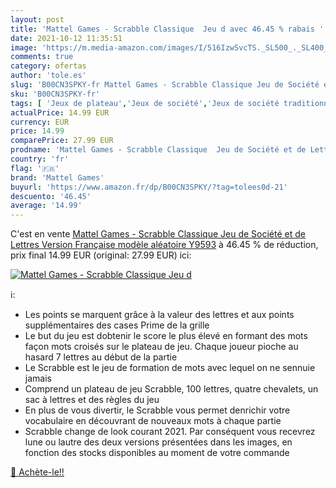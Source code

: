 ```yaml
---
layout: post
title: 'Mattel Games - Scrabble Classique  Jeu d avec 46.45 % rabais '
date: 2021-10-12 11:35:51
image: 'https://m.media-amazon.com/images/I/516IzwSvcTS._SL500_._SL400_.jpg'
comments: true
category: ofertas
author: 'tole.es'
slug: 'B00CN3SPKY-fr Mattel Games - Scrabble Classique Jeu de Société et de...'
sku: 'B00CN3SPKY-fr'
tags: [ 'Jeux de plateau','Jeux de société','Jeux de société traditionnels','Jeux et Jouets','Jeux et jouets','mattel games', ]
actualPrice: 14.99 EUR
currency: EUR
price: 14.99
comparePrice: 27.99 EUR
prodname: 'Mattel Games - Scrabble Classique  Jeu de Société et de Lettres  Version Française   modèle aléatoire   Y9593'
country: 'fr'
flag: '🇫🇷'
brand: 'Mattel Games'
buyurl: 'https://www.amazon.fr/dp/B00CN3SPKY/?tag=tolees0d-21'
descuento: '46.45'
average: '14.99'
---
```


C'est en vente [Mattel Games - Scrabble Classique  Jeu de Société et de Lettres  Version Française   modèle aléatoire   Y9593](https://www.amazon.fr/dp/B00CN3SPKY/?tag=tolees0d-21)  à  46.45 % de réduction, prix final  14.99 EUR (original: 27.99 EUR) ici:

[![Mattel Games - Scrabble Classique  Jeu d](https://m.media-amazon.com/images/I/516IzwSvcTS._SL500_._SL400_.jpg)](https://www.amazon.fr/dp/B00CN3SPKY/?tag=tolees0d-21)

ℹ️:

- Les points se marquent grâce à la valeur des lettres et aux points supplémentaires des cases Prime de la grille
- Le but du jeu est dobtenir le score le plus élevé en formant des mots façon mots croisés sur le plateau de jeu. Chaque joueur pioche au hasard 7 lettres au début de la partie
- Le Scrabble est le jeu de formation de mots avec lequel on ne sennuie jamais
- Comprend un plateau de jeu Scrabble, 100 lettres, quatre chevalets, un sac à lettres et des règles du jeu
- En plus de vous divertir, le Scrabble vous permet denrichir votre vocabulaire en découvrant de nouveaux mots à chaque partie
- Scrabble change de look courant 2021. Par conséquent vous recevrez lune ou lautre des deux versions présentées dans les images, en fonction des stocks disponibles au moment de votre commande

[🛒 Achète-le!!](https://www.amazon.fr/dp/B00CN3SPKY/?tag=tolees0d-21)
